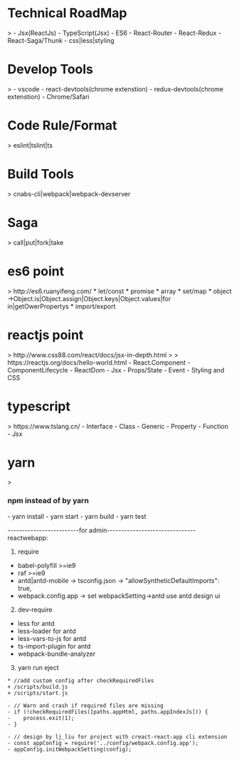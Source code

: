 <h1>Technical RoadMap</h1>
> 
- Jsx(ReactJs)
- TypeScript(Jsx)
- ES6
- React-Router
- React-Redux
- React-Saga/Thunk
- css|less|styling
    
<h1>Develop Tools</h1> 
>
- vscode
- react-devtools(chrome extenstion)
- redux-devtools(chrome extenstion)
- Chrome/Safari

<h1>Code Rule/Format</h1>
> eslint|tslint|ts

<h1>Build Tools</h1>
> cnabs-cli|webpack|webpack-devserver

<h1>Saga</h1>
> call|put|fork|take 

<h1>es6 point</h1>
> http://es6.ruanyifeng.com/
* let/const
* promise
* array
* set/map
* object ->Object.is|Object.assign|Object.keys|Object.values|for in|getOwerPropertys
* import/export


<h1>reactjs point</h1>
> http://www.css88.com/react/docs/jsx-in-depth.html
>
> https://reactjs.org/docs/hello-world.html
- React.Component
- ComponentLifecycle
- ReactDom
- Jsx
- Props/State
- Event
- Styling and CSS

<h1>typescript</h1>
>  https://www.tslang.cn/
- Interface
- Class
- Generic
- Property
- Function
- Jsx 

<h1>yarn</h1>
> <h3>npm instead of by yarn</h3>
- yarn install
- yarn start
- yarn build
- yarn test

-------------------------for admin------------------------------- 
reactwebapp:
1. require
  -  babel-polyfill    >=ie9
  -  raf               >=ie9
  -  antd|antd-mobile -> tsconfig.json -> "allowSyntheticDefaultImports": true, 
  -  webpack.config.app -> set webpackSetting->antd use antd design ui
    
2. dev-require
  - less              for antd
  - less-loader       for antd
  - less-vars-to-js   for antd
  - ts-import-plugin  for antd
  - webpack-bundle-analyzer
    


3. yarn run eject   
  >
    * //add custom config after checkRequiredFiles 
    + /scripts/build.js
    + /scripts/start.js

    - // Warn and crash if required files are missing
    - if (!checkRequiredFiles([paths.appHtml, paths.appIndexJs])) {
    -    process.exit(1);
    - }

    - // design by lj_liu for project with creact-react-app cli extension  
    - const appConfig = require('../config/webpack.config.app');
    - appConfig.initWebpackSetting(config); 
  
    
  
    
    

